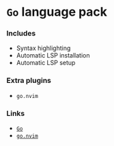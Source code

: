 # `Go` language pack

### Includes

- Syntax highlighting
- Automatic LSP installation
- Automatic LSP setup

### Extra plugins

- `go.nvim`

### Links

- [`Go`](https://go.dev)
- [`go.nvim`](https://github.com/ray-x/go.nvim)

